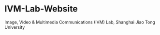 # IVM-Lab-Website
Image, Video &amp; Multimedia Communications (IVM) Lab, Shanghai Jiao Tong University
